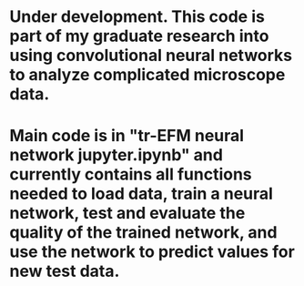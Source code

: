# Under development.  This code is part of my graduate research into using convolutional neural networks to analyze complicated microscope data.

# Main code is in "tr-EFM neural network jupyter.ipynb" and currently contains all functions needed to load data, train a neural network, test and evaluate the quality of the trained network, and use the network to predict values for new test data.
